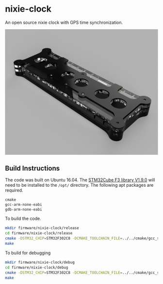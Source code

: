 # nixie-clock

An open source nixie clock with GPS time synchronization.

![alt text](/pictures/3d_render.png?raw=true)

## Build Instructions

The code was built on Ubuntu 16.04.  The [STM32Cube F3 library V1.9.0](http://www.st.com/content/st_com/en/products/embedded-software/mcus-embedded-software/stm32-embedded-software/stm32cube-embedded-software/stm32cubef3.html) will need to be installed to the `/opt/` directory.  The following apt packages are required.

```
cmake
gcc-arm-none-eabi
gdb-arm-none-eabi
```

To build the code.

```bash
mkdir firmware/nixie-clock/release
cd firmware/nixie-clock/release
cmake -DSTM32_CHIP=STM32F302C8 -DCMAKE_TOOLCHAIN_FILE=../../cmake/gcc_stm32.cmake -DSTM32Cube_DIR=/opt/STM32Cube_FW_F3_V1.9.0/ -DCMAKE_BUILD_TYPE=Release ..
make
```

To build for debugging

```bash
mkdir firmware/nixie-clock/debug
cd firmware/nixie-clock/debug
cmake -DSTM32_CHIP=STM32F302C8 -DCMAKE_TOOLCHAIN_FILE=../../cmake/gcc_stm32.cmake -DSTM32Cube_DIR=/opt/STM32Cube_FW_F3_V1.9.0/ -DCMAKE_BUILD_TYPE=Debug ..
make
```
